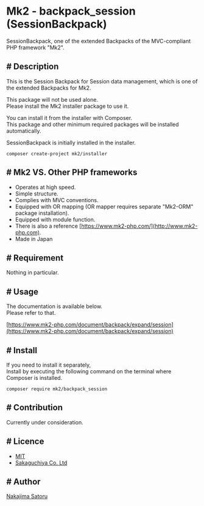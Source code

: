 Mk2 - backpack_session (SessionBackpack)
====

SessionBackpack, one of the extended Backpacks of the MVC-compliant PHP framework "Mk2".

## # Description

This is the Session Backpack for Session data management, which is one of the extended Backpacks for Mk2.

This package will not be used alone.  
Please install the Mk2 installer package to use it.

You can install it from the installer with Composer.  
This package and other minimum required packages will be installed automatically.

SessionBackpack is initially installed in the installer.

```
composer create-project mk2/installer
```

## # Mk2 VS. Other PHP frameworks

-  Operates at high speed.
-  Simple structure.
-  Complies with MVC conventions.
-  Equipped with OR mapping (OR mapper requires separate "Mk2-ORM" package installation).
-  Equipped with module function.
-  There is also a reference [https://www.mk2-php.com/](http://www.mk2-php.com).
-  Made in Japan

## # Requirement

Nothing in particular.

## # Usage

The documentation is available below.  
Please refer to that.

[https://www.mk2-php.com/document/backpack/expand/session](https://www.mk2-php.com/document/backpack/expand/session)

## # Install

If you need to install it separately,  
Install by executing the following command on the terminal where Composer is installed.

```
composer require mk2/backpack_session
```

## # Contribution

Currently under consideration.

## # Licence

- [MIT](https://github.com/tcnksm/tool/blob/master/LICENCE)
- [Sakaguchiya Co. Ltd](https://www.teastalk.jp/)

## # Author

[Nakajima Satoru](https://github.com/mk2-php)
